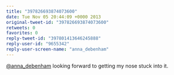 ```yaml
---
title: "397826693874073600"
date: Tue Nov 05 20:44:09 +0000 2013
original-tweet-id: "397826693874073600"
retweets: 0
favorites: 0
reply-tweet-id: "397801413646245888"
reply-user-id: "9655342"
reply-user-screen-name: "anna_debenham"
---
```

<a href="https://twitter.com/anna_debenham">@anna_debenham</a> looking forward to getting my nose stuck into it.
